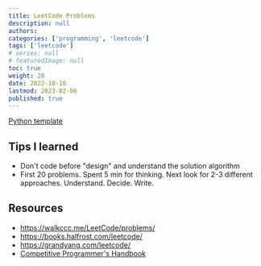 ```yaml
---
title: LeetCode Problems
description: null
authors:
categories: ['programming', 'leetcode']
tags: ['leetcode']
# series: null
# featuredImage: null
toc: true
weight: 20
date: 2022-10-16
lastmod: 2023-02-06
published: true
---
```


[Python template](../#template)

## Tips I learned

- Don't code before "design" and understand the solution algorithm
- First 20 problems. Spent 5 min for thinking. Next look for 2-3 different approaches. Understand. Decide. Write.

## Resources

- https://walkccc.me/LeetCode/problems/
- https://books.halfrost.com/leetcode/
- https://grandyang.com/leetcode/
- [Competitive Programmer's Handbook](https://github.com/pllk/cphb/)
